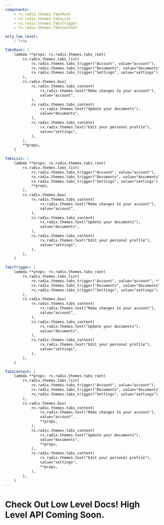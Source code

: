 ```yaml
---
components:
    - rx.radix.themes.TabsRoot
    - rx.radix.themes.TabsList
    - rx.radix.themes.TabsTrigger
    - rx.radix.themes.TabsContent

only_low_level:
    - True

TabsRoot: |
    lambda **props: rx.radix.themes.tabs_root(
        rx.radix.themes.tabs_list(
            rx.radix.themes.tabs_trigger("Account", value="account"),
            rx.radix.themes.tabs_trigger("Documents", value="documents"),
            rx.radix.themes.tabs_trigger("Settings", value="settings"),
        ),
        rx.radix.themes.box(
            rx.radix.themes.tabs_content(
                rx.radix.themes.text("Make changes to your account"),
                value="account",
            ),
            rx.radix.themes.tabs_content(
                rx.radix.themes.text("Update your documents"),
                value="documents",
            ),
            rx.radix.themes.tabs_content(
                rx.radix.themes.text("Edit your personal profile"),
                value="settings",
            ),
        ),
        **props,
    )

TabsList: |
    lambda **props: rx.radix.themes.tabs_root(
        rx.radix.themes.tabs_list(
            rx.radix.themes.tabs_trigger("Account", value="account"),
            rx.radix.themes.tabs_trigger("Documents", value="documents"),
            rx.radix.themes.tabs_trigger("Settings", value="settings"),
            **props,
        ),
        rx.radix.themes.box(
            rx.radix.themes.tabs_content(
                rx.radix.themes.text("Make changes to your account"),
                value="account",
            ),
            rx.radix.themes.tabs_content(
                rx.radix.themes.text("Update your documents"),
                value="documents",
            ),
            rx.radix.themes.tabs_content(
                rx.radix.themes.text("Edit your personal profile"),
                value="settings",
            ),
        ),
    )

TabsTrigger: |
    lambda **props: rx.radix.themes.tabs_root(
        rx.radix.themes.tabs_list(
            rx.radix.themes.tabs_trigger("Account", value="account", **props,),
            rx.radix.themes.tabs_trigger("Documents", value="documents"),
            rx.radix.themes.tabs_trigger("Settings", value="settings"),
        ),
        rx.radix.themes.box(
            rx.radix.themes.tabs_content(
                rx.radix.themes.text("Make changes to your account"),
                value="account",
            ),
            rx.radix.themes.tabs_content(
                rx.radix.themes.text("Update your documents"),
                value="documents",
            ),
            rx.radix.themes.tabs_content(
                rx.radix.themes.text("Edit your personal profile"),
                value="settings",
            ),
        ),
    )

TabsContent: |
    lambda **props: rx.radix.themes.tabs_root(
        rx.radix.themes.tabs_list(
            rx.radix.themes.tabs_trigger("Account", value="account"),
            rx.radix.themes.tabs_trigger("Documents", value="documents"),
            rx.radix.themes.tabs_trigger("Settings", value="settings"),
        ),
        rx.radix.themes.box(
            rx.radix.themes.tabs_content(
                rx.radix.themes.text("Make changes to your account"),
                value="account",
                **props,
            ),
            rx.radix.themes.tabs_content(
                rx.radix.themes.text("Update your documents"),
                value="documents",
                **props,
            ),
            rx.radix.themes.tabs_content(
                rx.radix.themes.text("Edit your personal profile"),
                value="settings",
                **props,
            ),
        ),
    )
---
```



# Check Out Low Level Docs! High Level API Coming Soon.
